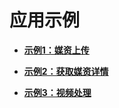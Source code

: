 # 应用示例<a name="vod_04_0194"></a>

-   **[示例1：媒资上传](示例1-媒资上传.md)**  

-   **[示例2：获取媒资详情](示例2-获取媒资详情.md)**  

-   **[示例3：视频处理](示例3-视频处理.md)**  



